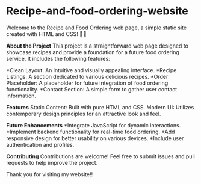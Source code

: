 # Recipe-and-food-ordering-website
Welcome to the Recipe and Food Ordering web page, a simple static site created with HTML and CSS! 🍔🍕

**About the Project**
This project is a straightforward web page designed to showcase recipes and provide a foundation for a future food ordering service. It includes the following features:

*Clean Layout: An intuitive and visually appealing interface.
*Recipe Listings: A section dedicated to various delicious recipes.
*Order Placeholder: A placeholder for future integration of food ordering functionality.
*Contact Section: A simple form to gather user contact information.

**Features**
Static Content: Built with pure HTML and CSS.
Modern UI: Utilizes contemporary design principles for an attractive look and feel.

**Future Enhancements**
*Integrate JavaScript for dynamic interactions.
*Implement backend functionality for real-time food ordering.
*Add responsive design for better usability on various devices.
*Include user authentication and profiles.

**Contributing**
Contributions are welcome! Feel free to submit issues and pull requests to help improve the project.

Thank you for visiting my website!!

